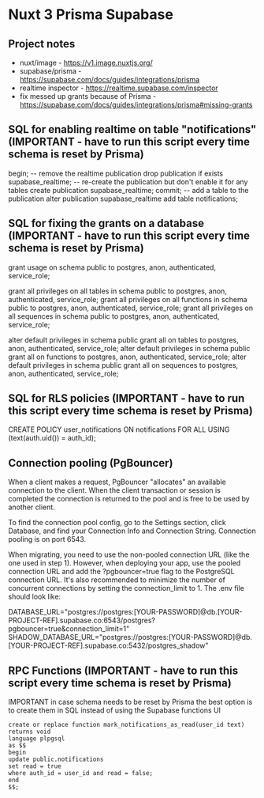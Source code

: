# Nuxt 3 Prisma Supabase

## Project notes

-   nuxt/image - https://v1.image.nuxtjs.org/
-   supabase/prisma - https://supabase.com/docs/guides/integrations/prisma
-   realtime inspector - https://realtime.supabase.com/inspector
-   fix messed up grants because of Prisma - https://supabase.com/docs/guides/integrations/prisma#missing-grants

## SQL for enabling realtime on table "notifications" (IMPORTANT - have to run this script every time schema is reset by Prisma)

begin;
-- remove the realtime publication
drop publication if exists supabase_realtime;
-- re-create the publication but don't enable it for any tables
create publication supabase_realtime;
commit;
-- add a table to the publication
alter publication supabase_realtime add table notifications;

## SQL for fixing the grants on a database (IMPORTANT - have to run this script every time schema is reset by Prisma)

grant usage on schema public to postgres, anon, authenticated, service_role;

grant all privileges on all tables in schema public to postgres, anon, authenticated, service_role;
grant all privileges on all functions in schema public to postgres, anon, authenticated, service_role;
grant all privileges on all sequences in schema public to postgres, anon, authenticated, service_role;

alter default privileges in schema public grant all on tables to postgres, anon, authenticated, service_role;
alter default privileges in schema public grant all on functions to postgres, anon, authenticated, service_role;
alter default privileges in schema public grant all on sequences to postgres, anon, authenticated, service_role;

## SQL for RLS policies (IMPORTANT - have to run this script every time schema is reset by Prisma)

CREATE POLICY user_notifications ON notifications
FOR ALL
USING (text(auth.uid()) = auth_id);

## Connection pooling (PgBouncer)

When a client makes a request, PgBouncer "allocates" an available connection to the client. When the client transaction or session is completed the connection is returned to the pool and is free to be used by another client.

To find the connection pool config, go to the Settings section, click Database, and find your Connection Info and Connection String. Connection pooling is on port 6543.

When migrating, you need to use the non-pooled connection URL (like the one used in step 1). However, when deploying your app, use the pooled connection URL and add the ?pgbouncer=true flag to the PostgreSQL connection URL. It's also recommended to minimize the number of concurrent connections by setting the connection_limit to 1. The .env file should look like:

DATABASE_URL="postgres://postgres:[YOUR-PASSWORD]@db.[YOUR-PROJECT-REF].supabase.co:6543/postgres?pgbouncer=true&connection_limit=1"
SHADOW_DATABASE_URL="postgres://postgres:[YOUR-PASSWORD]@db.[YOUR-PROJECT-REF].supabase.co:5432/postgres_shadow"

## RPC Functions (IMPORTANT - have to run this script every time schema is reset by Prisma)

IMPORTANT in case schema needs to be reset by Prisma the best option is to create them in SQL instead of using the Supabase functions UI

    create or replace function mark_notifications_as_read(user_id text)
    returns void
    language plpgsql
    as $$
    begin
    update public.notifications
    set read = true
    where auth_id = user_id and read = false;
    end
    $$;
